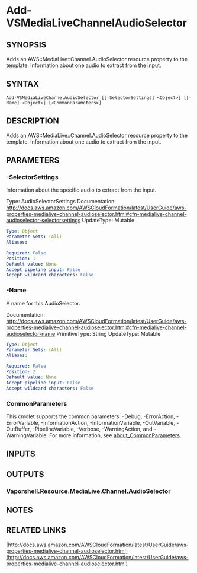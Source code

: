# Add-VSMediaLiveChannelAudioSelector

## SYNOPSIS
Adds an AWS::MediaLive::Channel.AudioSelector resource property to the template.
Information about one audio to extract from the input.

## SYNTAX

```
Add-VSMediaLiveChannelAudioSelector [[-SelectorSettings] <Object>] [[-Name] <Object>] [<CommonParameters>]
```

## DESCRIPTION
Adds an AWS::MediaLive::Channel.AudioSelector resource property to the template.
Information about one audio to extract from the input.

## PARAMETERS

### -SelectorSettings
Information about the specific audio to extract from the input.

Type: AudioSelectorSettings
Documentation: http://docs.aws.amazon.com/AWSCloudFormation/latest/UserGuide/aws-properties-medialive-channel-audioselector.html#cfn-medialive-channel-audioselector-selectorsettings
UpdateType: Mutable

```yaml
Type: Object
Parameter Sets: (All)
Aliases:

Required: False
Position: 1
Default value: None
Accept pipeline input: False
Accept wildcard characters: False
```

### -Name
A name for this AudioSelector.

Documentation: http://docs.aws.amazon.com/AWSCloudFormation/latest/UserGuide/aws-properties-medialive-channel-audioselector.html#cfn-medialive-channel-audioselector-name
PrimitiveType: String
UpdateType: Mutable

```yaml
Type: Object
Parameter Sets: (All)
Aliases:

Required: False
Position: 2
Default value: None
Accept pipeline input: False
Accept wildcard characters: False
```

### CommonParameters
This cmdlet supports the common parameters: -Debug, -ErrorAction, -ErrorVariable, -InformationAction, -InformationVariable, -OutVariable, -OutBuffer, -PipelineVariable, -Verbose, -WarningAction, and -WarningVariable. For more information, see [about_CommonParameters](http://go.microsoft.com/fwlink/?LinkID=113216).

## INPUTS

## OUTPUTS

### Vaporshell.Resource.MediaLive.Channel.AudioSelector
## NOTES

## RELATED LINKS

[http://docs.aws.amazon.com/AWSCloudFormation/latest/UserGuide/aws-properties-medialive-channel-audioselector.html](http://docs.aws.amazon.com/AWSCloudFormation/latest/UserGuide/aws-properties-medialive-channel-audioselector.html)

